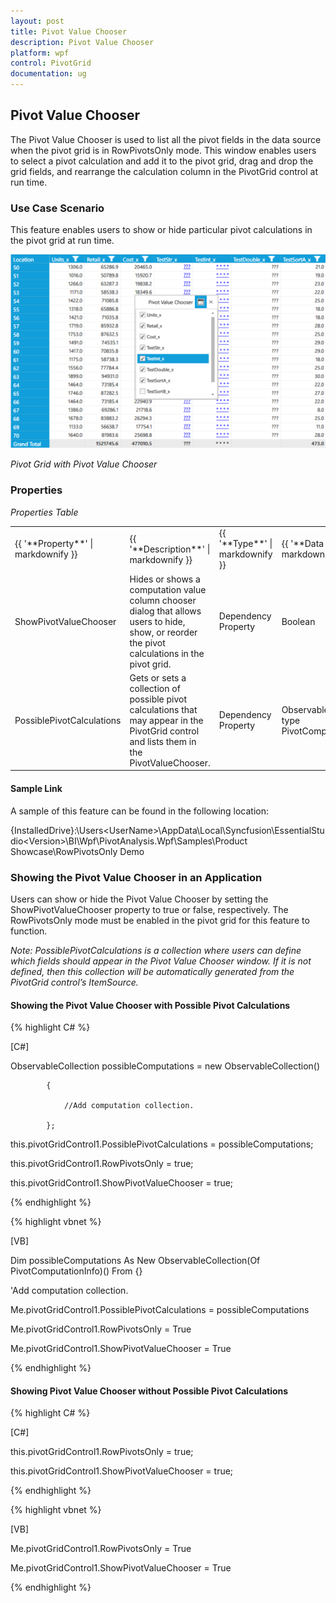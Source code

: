 ```yaml
---
layout: post
title: Pivot Value Chooser
description: Pivot Value Chooser
platform: wpf
control: PivotGrid
documentation: ug
---
```


## Pivot Value Chooser

The Pivot Value Chooser is used to list all the pivot fields in the data source when the pivot grid is in RowPivotsOnly mode. This window enables users to select a pivot calculation and add it to the pivot grid, drag and drop the grid fields, and rearrange the calculation column in the PivotGrid control at run time.

### Use Case Scenario

This feature enables users to show or hide particular pivot calculations in the pivot grid at run time.

![](Features_images/Features_img51.png)



_Pivot Grid with Pivot Value Chooser_

### Properties

_Properties Table_

<table>
<tr>
<td>
{{ '**Property**' | markdownify }}</td><td>
{{ '**Description**' | markdownify }}</td><td>
{{ '**Type**' | markdownify }}</td><td>
{{ '**Data Type**' | markdownify }}</td></tr>
<tr>
<td>
ShowPivotValueChooser</td><td>
Hides or shows a computation value column chooser dialog that allows users to hide, show, or reorder the pivot calculations in the pivot grid.</td><td>
Dependency Property</td><td>
Boolean</td></tr>
<tr>
<td>
PossiblePivotCalculations</td><td>
Gets or sets a collection of possible pivot calculations that may appear in the PivotGrid control and lists them in the PivotValueChooser.</td><td>
Dependency Property</td><td>
ObservableCollectionOf type PivotComputationInfo</td></tr>
</table>


#### Sample Link

A sample of this feature can be found in the following location:

{InstalledDrive}:\Users\<UserName>\AppData\Local\Syncfusion\EssentialStudio\<Version>\BI\Wpf\PivotAnalysis.Wpf\Samples\Product Showcase\RowPivotsOnly Demo

### Showing the Pivot Value Chooser in an Application

Users can show or hide the Pivot Value Chooser by setting the ShowPivotValueChooser property to true or false, respectively. The RowPivotsOnly mode must be enabled in the pivot grid for this feature to function.

_Note: PossiblePivotCalculations is a collection where users can define which fields should appear in the Pivot Value Chooser window. If it is not defined, then this collection will be automatically generated from the PivotGrid control’s ItemSource._

#### Showing the Pivot Value Chooser with Possible Pivot Calculations

{% highlight C# %}  

[C#]

ObservableCollection<PivotComputationInfo> possibleComputations = new ObservableCollection<PivotComputationInfo>()

            {

                //Add computation collection.

            };

this.pivotGridControl1.PossiblePivotCalculations = possibleComputations;

this.pivotGridControl1.RowPivotsOnly = true;

this.pivotGridControl1.ShowPivotValueChooser = true;

{% endhighlight %} 



{% highlight vbnet %} 

[VB]

Dim possibleComputations As New ObservableCollection(Of PivotComputationInfo)() From {}

'Add computation collection.

Me.pivotGridControl1.PossiblePivotCalculations = possibleComputations

Me.pivotGridControl1.RowPivotsOnly = True

Me.pivotGridControl1.ShowPivotValueChooser = True

{% endhighlight %} 

#### Showing Pivot Value Chooser without Possible Pivot Calculations

{% highlight C# %}  

[C#]

this.pivotGridControl1.RowPivotsOnly = true;

this.pivotGridControl1.ShowPivotValueChooser = true;

{% endhighlight %} 

{% highlight vbnet %} 

[VB]

Me.pivotGridControl1.RowPivotsOnly = True

Me.pivotGridControl1.ShowPivotValueChooser = True 

{% endhighlight %} 



